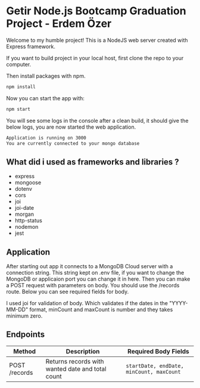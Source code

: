 # Getir Node.js Bootcamp Graduation Project - Erdem Özer

Welcome to my humble project! This is a NodeJS web server created with Express framework.

If you want to build project in your local host, first clone the repo to your computer.

Then install packages with npm.

```bash
npm install
```
Now you can start the app with: 

```bash
npm start
```

You will see some logs in the console after a clean build, it should give the below logs, you are now started the web application.

```bash
Application is running on 3000
You are currently connected to your mongo database
```

## What did i used as frameworks and libraries ?

- express
- mongoose
- dotenv
- cors
- joi
- joi-date
- morgan
- http-status
- nodemon
- jest

## Application

After starting out app it connects to a MongoDB Cloud server with a connection string. This string kept on .env file, if you want to change the MongoDB or applicaion port you can change it in here. Then you can make a POST request with parameters on body. You should use the /records route. Below you can see required fields for body.

I used joi for validation of body. Which validates if the dates in the "YYYY-MM-DD" format, minCount and maxCount is number and they takes minimum zero.

## Endpoints

| Method                       | Description                                                     | Required Body Fields     |
| ---------------------------- | --------------------------------------------------------------- | ------------------------ |
| POST /records                | Returns records with wanted date and total count                | `startDate, endDate, minCount, maxCount ` |
